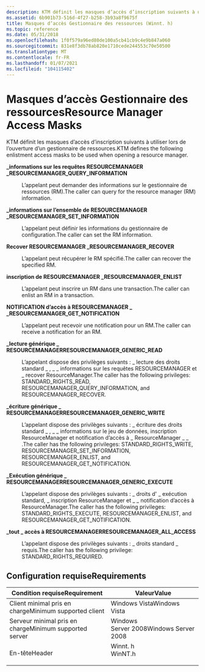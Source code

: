 ```yaml
---
description: KTM définit les masques d’accès d’inscription suivants à utiliser lors de l’ouverture d’un gestionnaire de ressources.
ms.assetid: 6b901b73-516d-4f27-b258-3b93a8f9675f
title: Masques d’accès Gestionnaire des ressources (Winnt. h)
ms.topic: reference
ms.date: 05/31/2018
ms.openlocfilehash: 1f0f579a96ed80de100a5cb41cb9c4e9b847a060
ms.sourcegitcommit: 831e8f3db78ab820e1710cede244553c70e50500
ms.translationtype: MT
ms.contentlocale: fr-FR
ms.lasthandoff: 01/07/2021
ms.locfileid: "104115402"
---
```

# <a name="resource-manager-access-masks"></a><span data-ttu-id="39ad7-103">Masques d’accès Gestionnaire des ressources</span><span class="sxs-lookup"><span data-stu-id="39ad7-103">Resource Manager Access Masks</span></span>

<span data-ttu-id="39ad7-104">KTM définit les masques d’accès d’inscription suivants à utiliser lors de l’ouverture d’un gestionnaire de ressources.</span><span class="sxs-lookup"><span data-stu-id="39ad7-104">KTM defines the following enlistment access masks to be used when opening a resource manager.</span></span>

<dl> <dt>

<span data-ttu-id="39ad7-105"><span id="RESOURCEMANAGER_QUERY_INFORMATION"></span><span id="resourcemanager_query_information"></span>**\_informations sur les requêtes RESOURCEMANAGER \_**</span><span class="sxs-lookup"><span data-stu-id="39ad7-105"><span id="RESOURCEMANAGER_QUERY_INFORMATION"></span><span id="resourcemanager_query_information"></span>**RESOURCEMANAGER\_QUERY\_INFORMATION**</span></span>
</dt> <dd> <dl> <dt>



<span data-ttu-id="39ad7-106">L’appelant peut demander des informations sur le gestionnaire de ressources (RM).</span><span class="sxs-lookup"><span data-stu-id="39ad7-106">The caller can query for the resource manager (RM) information.</span></span>


</dt> </dl> </dd> <dt>

<span data-ttu-id="39ad7-107"><span id="RESOURCEMANAGER_SET_INFORMATION"></span><span id="resourcemanager_set_information"></span>**\_informations sur l’ensemble de RESOURCEMANAGER \_**</span><span class="sxs-lookup"><span data-stu-id="39ad7-107"><span id="RESOURCEMANAGER_SET_INFORMATION"></span><span id="resourcemanager_set_information"></span>**RESOURCEMANAGER\_SET\_INFORMATION**</span></span>
</dt> <dd> <dl> <dt>



<span data-ttu-id="39ad7-108">L’appelant peut définir les informations du gestionnaire de configuration.</span><span class="sxs-lookup"><span data-stu-id="39ad7-108">The caller can set the RM information.</span></span>


</dt> </dl> </dd> <dt>

<span data-ttu-id="39ad7-109"><span id="RESOURCEMANAGER_RECOVER"></span><span id="resourcemanager_recover"></span>**Recover RESOURCEMANAGER \_**</span><span class="sxs-lookup"><span data-stu-id="39ad7-109"><span id="RESOURCEMANAGER_RECOVER"></span><span id="resourcemanager_recover"></span>**RESOURCEMANAGER\_RECOVER**</span></span>
</dt> <dd> <dl> <dt>



<span data-ttu-id="39ad7-110">L’appelant peut récupérer le RM spécifié.</span><span class="sxs-lookup"><span data-stu-id="39ad7-110">The caller can recover the specified RM.</span></span>


</dt> </dl> </dd> <dt>

<span data-ttu-id="39ad7-111"><span id="RESOURCEMANAGER_ENLIST"></span><span id="resourcemanager_enlist"></span>**inscription de RESOURCEMANAGER \_**</span><span class="sxs-lookup"><span data-stu-id="39ad7-111"><span id="RESOURCEMANAGER_ENLIST"></span><span id="resourcemanager_enlist"></span>**RESOURCEMANAGER\_ENLIST**</span></span>
</dt> <dd> <dl> <dt>



<span data-ttu-id="39ad7-112">L’appelant peut inscrire un RM dans une transaction.</span><span class="sxs-lookup"><span data-stu-id="39ad7-112">The caller can enlist an RM in a transaction.</span></span>


</dt> </dl> </dd> <dt>

<span data-ttu-id="39ad7-113"><span id="RESOURCEMANAGER_GET_NOTIFICATION"></span><span id="resourcemanager_get_notification"></span>**NOTIFICATION d’accès à RESOURCEMANAGER \_ \_**</span><span class="sxs-lookup"><span data-stu-id="39ad7-113"><span id="RESOURCEMANAGER_GET_NOTIFICATION"></span><span id="resourcemanager_get_notification"></span>**RESOURCEMANAGER\_GET\_NOTIFICATION**</span></span>
</dt> <dd> <dl> <dt>



<span data-ttu-id="39ad7-114">L’appelant peut recevoir une notification pour un RM.</span><span class="sxs-lookup"><span data-stu-id="39ad7-114">The caller can receive a notification for an RM.</span></span>


</dt> </dl> </dd> <dt>

<span data-ttu-id="39ad7-115"><span id="RESOURCEMANAGER_GENERIC_READ"></span><span id="resourcemanager_generic_read"></span>**\_lecture générique \_ RESOURCEMANAGER**</span><span class="sxs-lookup"><span data-stu-id="39ad7-115"><span id="RESOURCEMANAGER_GENERIC_READ"></span><span id="resourcemanager_generic_read"></span>**RESOURCEMANAGER\_GENERIC\_READ**</span></span>
</dt> <dd> <dl> <dt>



<span data-ttu-id="39ad7-116">L’appelant dispose des privilèges suivants : \_ lecture des droits standard \_ , \_ \_ informations sur les requêtes RESOURCEMANAGER et \_ recover ResourceManager.</span><span class="sxs-lookup"><span data-stu-id="39ad7-116">The caller has the following privileges: STANDARD\_RIGHTS\_READ, RESOURCEMANAGER\_QUERY\_INFORMATION, and RESOURCEMANAGER\_RECOVER.</span></span>


</dt> </dl> </dd> <dt>

<span data-ttu-id="39ad7-117"><span id="RESOURCEMANAGER_GENERIC_WRITE"></span><span id="resourcemanager_generic_write"></span>**\_écriture générique \_ RESOURCEMANAGER**</span><span class="sxs-lookup"><span data-stu-id="39ad7-117"><span id="RESOURCEMANAGER_GENERIC_WRITE"></span><span id="resourcemanager_generic_write"></span>**RESOURCEMANAGER\_GENERIC\_WRITE**</span></span>
</dt> <dd> <dl> <dt>



<span data-ttu-id="39ad7-118">L’appelant dispose des privilèges suivants : \_ écriture des droits standard \_ , \_ \_ informations sur le jeu de données, inscription ResourceManager et notification d’accès à \_ ResourceManager \_ \_ .</span><span class="sxs-lookup"><span data-stu-id="39ad7-118">The caller has the following privileges: STANDARD\_RIGHTS\_WRITE, RESOURCEMANAGER\_SET\_INFORMATION, RESOURCEMANAGER\_ENLIST, and RESOURCEMANAGER\_GET\_NOTIFICATION.</span></span>


</dt> </dl> </dd> <dt>

<span data-ttu-id="39ad7-119"><span id="RESOURCEMANAGER_GENERIC_EXECUTE"></span><span id="resourcemanager_generic_execute"></span>**\_Exécution générique \_ RESOURCEMANAGER**</span><span class="sxs-lookup"><span data-stu-id="39ad7-119"><span id="RESOURCEMANAGER_GENERIC_EXECUTE"></span><span id="resourcemanager_generic_execute"></span>**RESOURCEMANAGER\_GENERIC\_EXECUTE**</span></span>
</dt> <dd> <dl> <dt>



<span data-ttu-id="39ad7-120">L’appelant dispose des privilèges suivants : \_ droits d' \_ exécution standard, \_ inscription ResourceManager et \_ \_ notification d’accès à ResourceManager.</span><span class="sxs-lookup"><span data-stu-id="39ad7-120">The caller has the following privileges: STANDARD\_RIGHTS\_EXECUTE, RESOURCEMANAGER\_ENLIST, and RESOURCEMANAGER\_GET\_NOTIFICATION.</span></span>


</dt> </dl> </dd> <dt>

<span data-ttu-id="39ad7-121"><span id="RESOURCEMANAGER_ALL_ACCESS"></span><span id="resourcemanager_all_access"></span>**\_tout \_ accès à RESOURCEMANAGER**</span><span class="sxs-lookup"><span data-stu-id="39ad7-121"><span id="RESOURCEMANAGER_ALL_ACCESS"></span><span id="resourcemanager_all_access"></span>**RESOURCEMANAGER\_ALL\_ACCESS**</span></span>
</dt> <dd> <dl> <dt>



<span data-ttu-id="39ad7-122">L’appelant dispose des privilèges suivants : \_ droits standard \_ requis.</span><span class="sxs-lookup"><span data-stu-id="39ad7-122">The caller has the following privilege: STANDARD\_RIGHTS\_REQUIRED.</span></span>


</dt> </dl> </dd> </dl>

## <a name="requirements"></a><span data-ttu-id="39ad7-123">Configuration requise</span><span class="sxs-lookup"><span data-stu-id="39ad7-123">Requirements</span></span>



| <span data-ttu-id="39ad7-124">Condition requise</span><span class="sxs-lookup"><span data-stu-id="39ad7-124">Requirement</span></span> | <span data-ttu-id="39ad7-125">Valeur</span><span class="sxs-lookup"><span data-stu-id="39ad7-125">Value</span></span> |
|-------------------------------------|------------------------------------------------------------------------------------|
| <span data-ttu-id="39ad7-126">Client minimal pris en charge</span><span class="sxs-lookup"><span data-stu-id="39ad7-126">Minimum supported client</span></span><br/> | <span data-ttu-id="39ad7-127">Windows Vista</span><span class="sxs-lookup"><span data-stu-id="39ad7-127">Windows Vista</span></span><br/>                                                           |
| <span data-ttu-id="39ad7-128">Serveur minimal pris en charge</span><span class="sxs-lookup"><span data-stu-id="39ad7-128">Minimum supported server</span></span><br/> | <span data-ttu-id="39ad7-129">Windows Server 2008</span><span class="sxs-lookup"><span data-stu-id="39ad7-129">Windows Server 2008</span></span><br/>                                                     |
| <span data-ttu-id="39ad7-130">En-tête</span><span class="sxs-lookup"><span data-stu-id="39ad7-130">Header</span></span><br/>                   | <dl> <span data-ttu-id="39ad7-131"><dt>Winnt. h</dt></span><span class="sxs-lookup"><span data-stu-id="39ad7-131"><dt>WinNT.h</dt></span></span> </dl> |



 

 




